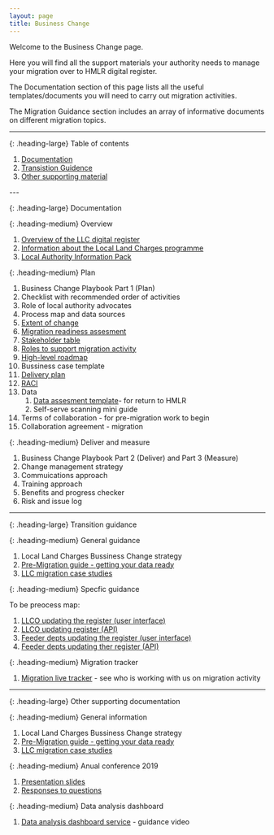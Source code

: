 ```yaml
---
layout: page
title: Business Change
---
```


Welcome to the Business Change page.

Here you will find all the support materials your authority needs to manage your migration over to HMLR digital
register.

The Documentation section of this page lists all the useful templates/documents you will need to carry out migration
activities.

The Migration Guidance section includes an array of informative documents on different migration topics. 

----

{: .heading-large}
Table of contents

<ol class="list list-number">
  <li><a href='/'>Documentation</a></li>
  <li><a href='/'>Transistion Guidence</a></li>
  <li><a href='/'>Other supporting material</a></li>
</ol>
---

{: .heading-large}
Documentation

{: .heading-medium}
Overview

<ol class="list list-number">
  <li><a href='/'>Overview of the LLC digital register</a></li>
  <li><a href='/'>Information about the Local Land Charges programme</a></li>
  <li><a href='/'>Local Authority Information Pack </a></li>
</ol>

{: .heading-medium}
Plan

<ol class="list list-bullet">
  <li>Business Change Playbook Part 1 (Plan)</li>
  <li>Checklist with recommended order of activities</li>
  <li>Role of local authority advocates</li>
  <li>Process map and data sources</li>
  <li><a href='/'>Extent of change</a></li>
  <li><a href='/'>Migration readiness assesment</a></li>
  <li><a href='/'>Stakeholder table</a></li>
  <li><a href='/'>Roles to support migration activity</a></li>
  <li><a href='/'>High-level roadmap</a></li>
  <li>Bussiness case template</li>
  <li><a href='/'>Delivery plan</a></li>
  <li><a href='/'>RACI</a></li>
  <li>
    Data
    <ol class="list list-number">
        <li><a href='/'>Data assesment template</a>- for return to HMLR</li>
        <li>Self-serve scanning mini guide </li>
    </ol>
  </li>
  <li>Terms of collaboration - for pre-migration work to begin</li>
  <li>Collaboration agreement - migration</li>
</ol>

{: .heading-medium}
Deliver and measure

<ol class="list list-bullet">
    <li>Business Change Playbook Part 2 (Deliver) and Part 3 (Measure)</li>
    <li>Change management strategy</li>
    <li>Commuications approach</li>
    <li>Training approach</li>
    <li>Benefits and progress checker</li>
    <li>Risk and issue log</li>
</ol>

---

{: .heading-large}
Transition guidance

{: .heading-medium}
General guidance

<ol class="list list-bullet">
    <li>Local Land Charges Bussiness Change strategy</li>
    <li><a href='/'>Pre-Migration guide - getting your data ready</a></li>
    <li><a href='/'>LLC migration case studies</a></li>
</ol>

{: .heading-medium}
Specfic guidance

To be preocess map:
<ol class="list list-bullet">
    <li><a href='/'>LLCO updating the register (user interface)</a></li>
    <li><a href='/'>LLCO updating register (API)</a></li>
    <li><a href='/'>Feeder depts updating the register (user interface)</a></li>
    <li><a href='/'>Feeder depts updating ther register (API)</a></li>
</ol>

{: .heading-medium}
Migration tracker

<ol class="list list-bullet">
    <li><a href='/'> Migration live tracker</a> - see who is working with us on migration activity</li>
</ol>

---

{: .heading-large}
Other supporting documentation

{: .heading-medium}
General information

<ol class="list list-bullet">
    <li>Local Land Charges Bussiness Change strategy</li>
    <li><a href='/'>Pre-Migration guide - getting your data ready</a></li>
    <li><a href='/'>LLC migration case studies</a></li>
</ol>

{: .heading-medium}
Anual conference 2019

<ol class="list list-bullet">
    <li><a href='/'>Presentation slides</a></li>
    <li><a href='/'>Responses to questions</a></li>
</ol>

{: .heading-medium}
Data analysis dashboard

<ol class="list list-bullet">
    <li><a href='/'>Data analysis dashboard service</a> - guidance video</li>
</ol>
